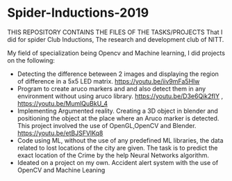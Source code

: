 # Spider-Inductions-2019

THIS REPOSITORY CONTAINS THE FILES OF THE TASKS/PROJECTS That I did for spider Club Inductions, The research and development club of NITT.

My field of specialization being Opencv and Machine learning, I did projects on the following:
- Detecting the difference beteween 2 images and displaying the region of difference in a 5x5 LED matrix. https://youtu.be/iiv9mFa5Hlw
- Program to create aruco markers and and also detect them in any environment without using aruco library. https://youtu.be/D3e6Qik2fIY , https://youtu.be/MumlQuBkU_4
- Implementing Argumented reality. Creating a 3D object in blender and positioning the object at the place where an Aruco marker is detected. This project involved the use of OpenGL,OpenCV and Blender.
https://youtu.be/etBJSFVlKq8
- Code using ML, without the use of any predefined ML libraries, the data related to lost locations of the city are given. The task is to predict the exact location of the Crime by the help Neural Networks algorithm. 
- Ideated on a project on my own. Accident alert system with the use of OpenCV and Machine Leaning

